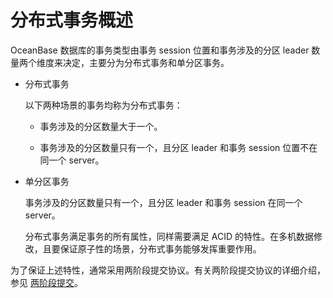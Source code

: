 # 分布式事务概述

OceanBase 数据库的事务类型由事务 session 位置和事务涉及的分区 leader 数量两个维度来决定，主要分为分布式事务和单分区事务。

* 分布式事务

  以下两种场景的事务均称为分布式事务：

  * 事务涉及的分区数量大于一个。

  * 事务涉及的分区数量只有一个，且分区 leader 和事务 session 位置不在同一个 server。

* 单分区事务

  事务涉及的分区数量只有一个，且分区 leader 和事务 session 在同一个 server。

  分布式事务满足事务的所有属性，同样需要满足 ACID 的特性。在多机数据修改，且要保证原子性的场景，分布式事务能够发挥重要作用。
  
为了保证上述特性，通常采用两阶段提交协议。有关两阶段提交协议的详细介绍，参见 [两阶段提交](../8.distributed-transactions/2.two-phase-commit.md)。

